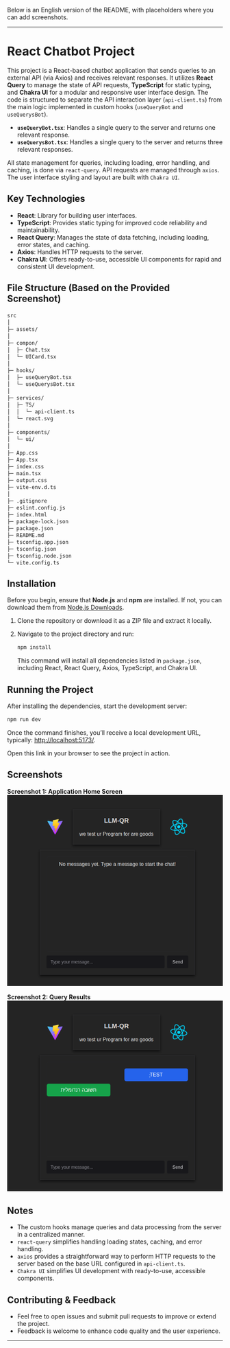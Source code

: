 Below is an English version of the README, with placeholders where you can add screenshots.

---

# React Chatbot Project

This project is a React-based chatbot application that sends queries to an external API (via Axios) and receives relevant responses. It utilizes **React Query** to manage the state of API requests, **TypeScript** for static typing, and **Chakra UI** for a modular and responsive user interface design. The code is structured to separate the API interaction layer (`api-client.ts`) from the main logic implemented in custom hooks (`useQueryBot` and `useQuerysBot`).

- **`useQueryBot.tsx`**: Handles a single query to the server and returns one relevant response.
- **`useQuerysBot.tsx`**: Handles a single query to the server and returns three relevant responses.

All state management for queries, including loading, error handling, and caching, is done via `react-query`. API requests are managed through `axios`. The user interface styling and layout are built with `Chakra UI`.

## Key Technologies

- **React**: Library for building user interfaces.
- **TypeScript**: Provides static typing for improved code reliability and maintainability.
- **React Query**: Manages the state of data fetching, including loading, error states, and caching.
- **Axios**: Handles HTTP requests to the server.
- **Chakra UI**: Offers ready-to-use, accessible UI components for rapid and consistent UI development.

## File Structure (Based on the Provided Screenshot)

```
src
│
├─ assets/
│
├─ compon/
│  ├─ Chat.tsx
│  └─ UICard.tsx
│
├─ hooks/
│  ├─ useQueryBot.tsx
│  └─ useQuerysBot.tsx
│
├─ services/
│  ├─ TS/
│  │  └─ api-client.ts
│  └─ react.svg
│
├─ components/
│  └─ ui/
│
├─ App.css
├─ App.tsx
├─ index.css
├─ main.tsx
├─ output.css
├─ vite-env.d.ts
│
├─ .gitignore
├─ eslint.config.js
├─ index.html
├─ package-lock.json
├─ package.json
├─ README.md
├─ tsconfig.app.json
├─ tsconfig.json
├─ tsconfig.node.json
└─ vite.config.ts
```

## Installation

Before you begin, ensure that **Node.js** and **npm** are installed. If not, you can download them from [Node.js Downloads](https://nodejs.org/).

1. Clone the repository or download it as a ZIP file and extract it locally.
2. Navigate to the project directory and run:

   ```bash
   npm install
   ```

   This command will install all dependencies listed in `package.json`, including React, React Query, Axios, TypeScript, and Chakra UI.

## Running the Project

After installing the dependencies, start the development server:

```bash
npm run dev
```

Once the command finishes, you’ll receive a local development URL, typically: [http://localhost:5173/](http://localhost:5173/).

Open this link in your browser to see the project in action.

## Screenshots

**Screenshot 1: Application Home Screen**  
![Home Screen](./src/screenshot/homeScr.png)

**Screenshot 2: Query Results**  
![Query Results](./src/screenshot/ChatScr.png)

## Notes

- The custom hooks manage queries and data processing from the server in a centralized manner.
- `react-query` simplifies handling loading states, caching, and error handling.
- `axios` provides a straightforward way to perform HTTP requests to the server based on the base URL configured in `api-client.ts`.
- `Chakra UI` simplifies UI development with ready-to-use, accessible components.

## Contributing & Feedback

- Feel free to open issues and submit pull requests to improve or extend the project.
- Feedback is welcome to enhance code quality and the user experience.

---
